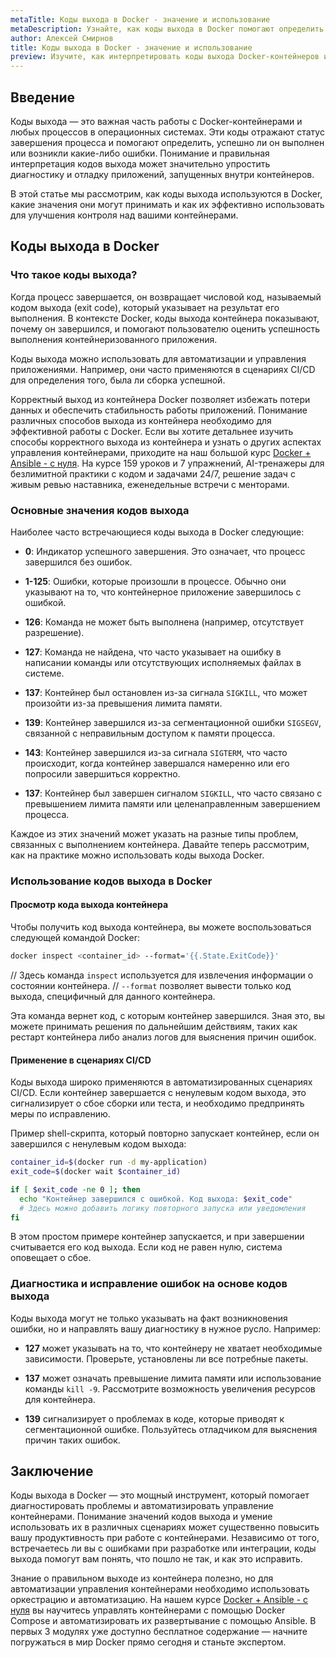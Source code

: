 ```yaml
---
metaTitle: Коды выхода в Docker - значение и использование
metaDescription: Узнайте, как коды выхода в Docker помогают определить статус выполнения контейнеров, изучите значения и их использование для диагностики
author: Алексей Смирнов
title: Коды выхода в Docker - значение и использование
preview: Изучите, как интерпретировать коды выхода Docker-контейнеров и как они помогают в выявлении проблем. Примеры и пояснения помогут глубже понять важность кодов выхода
---
```


## Введение

Коды выхода — это важная часть работы с Docker-контейнерами и любых процессов в операционных системах. Эти коды отражают статус завершения процесса и помогают определить, успешно ли он выполнен или возникли какие-либо ошибки. Понимание и правильная интерпретация кодов выхода может значительно упростить диагностику и отладку приложений, запущенных внутри контейнеров.

В этой статье мы рассмотрим, как коды выхода используются в Docker, какие значения они могут принимать и как их эффективно использовать для улучшения контроля над вашими контейнерами.

## Коды выхода в Docker

### Что такое коды выхода?

Когда процесс завершается, он возвращает числовой код, называемый кодом выхода (exit code), который указывает на результат его выполнения. В контексте Docker, коды выхода контейнера показывают, почему он завершился, и помогают пользователю оценить успешность выполнения контейнеризованного приложения.

Коды выхода можно использовать для автоматизации и управления приложениями. Например, они часто применяются в сценариях CI/CD для определения того, была ли сборка успешной.

Корректный выход из контейнера Docker позволяет избежать потери данных и обеспечить стабильность работы приложений. Понимание различных способов выхода из контейнера необходимо для эффективной работы с Docker. Если вы хотите детальнее изучить способы корректного выхода из контейнера и узнать о других аспектах управления контейнерами, приходите на наш большой курс [Docker + Ansible - с нуля](https://purpleschool.ru/course/docker). На курсе 159 уроков и 7 упражнений, AI-тренажеры для безлимитной практики с кодом и задачами 24/7, решение задач с живым ревью наставника, еженедельные встречи с менторами.

### Основные значения кодов выхода

Наиболее часто встречающиеся коды выхода в Docker следующие:

- **0**: Индикатор успешного завершения. Это означает, что процесс завершился без ошибок.
  
- **1-125**: Ошибки, которые произошли в процессе. Обычно они указывают на то, что контейнерное приложение завершилось с ошибкой.
  
- **126**: Команда не может быть выполнена (например, отсутствует разрешение).
  
- **127**: Команда не найдена, что часто указывает на ошибку в написании команды или отсутствующих исполняемых файлах в системе.
  
- **137**: Контейнер был остановлен из-за сигнала `SIGKILL`, что может произойти из-за превышения лимита памяти.
  
- **139**: Контейнер завершился из-за сегментационной ошибки `SIGSEGV`, связанной с неправильным доступом к памяти процесса.
  
- **143**: Контейнер завершился из-за сигнала `SIGTERM`, что часто происходит, когда контейнер завершался намеренно или его попросили завершиться корректно.
  
- **137**: Контейнер был завершен сигналом `SIGKILL`, что часто связано с превышением лимита памяти или целенаправленным завершением процесса.

Каждое из этих значений может указать на разные типы проблем, связанных с выполнением контейнера. Давайте теперь рассмотрим, как на практике можно использовать коды выхода Docker.

### Использование кодов выхода в Docker

#### Просмотр кода выхода контейнера

Чтобы получить код выхода контейнера, вы можете воспользоваться следующей командой Docker:

```bash
docker inspect <container_id> --format='{{.State.ExitCode}}'
```
 
// Здесь команда `inspect` используется для извлечения информации о состоянии контейнера.
// `--format` позволяет вывести только код выхода, специфичный для данного контейнера.

Эта команда вернет код, с которым контейнер завершился. Зная это, вы можете принимать решения по дальнейшим действиям, таких как рестарт контейнера либо анализ логов для выяснения причин ошибок.

#### Применение в сценариях CI/CD

Коды выхода широко применяются в автоматизированных сценариях CI/CD. Если контейнер завершается с ненулевым кодом выхода, это сигнализирует о сбое сборки или теста, и необходимо предпринять меры по исправлению.

Пример shell-скрипта, который повторно запускает контейнер, если он завершился с ненулевым кодом выхода:

```bash
container_id=$(docker run -d my-application)
exit_code=$(docker wait $container_id)

if [ $exit_code -ne 0 ]; then
  echo "Контейнер завершился с ошибкой. Код выхода: $exit_code"
  # Здесь можно добавить логику повторного запуска или уведомления
fi
```

В этом простом примере контейнер запускается, и при завершении считывается его код выхода. Если код не равен нулю, система оповещает о сбое.

### Диагностика и исправление ошибок на основе кодов выхода

Коды выхода могут не только указывать на факт возникновения ошибки, но и направлять вашу диагностику в нужное русло. Например:

- **127** может указывать на то, что контейнеру не хватает необходимые зависимости. Проверьте, установлены ли все потребные пакеты.
  
- **137** может означать превышение лимита памяти или использование команды `kill -9`. Рассмотрите возможность увеличения ресурсов для контейнера.
  
- **139** сигнализирует о проблемах в коде, которые приводят к сегментационной ошибке. Пользуйтесь отладчиком для выяснения причин таких ошибок.

## Заключение

Коды выхода в Docker — это мощный инструмент, который помогает диагностировать проблемы и автоматизировать управление контейнерами. Понимание значений кодов выхода и умение использовать их в различных сценариях может существенно повысить вашу продуктивность при работе с контейнерами. Независимо от того, встречаетесь ли вы с ошибками при разработке или интеграции, коды выхода помогут вам понять, что пошло не так, и как это исправить.

Знание о правильном выходе из контейнера полезно, но для автоматизации управления контейнерами необходимо использовать оркестрацию и автоматизацию. На нашем курсе [Docker + Ansible - с нуля](https://purpleschool.ru/course/docker) вы научитесь управлять контейнерами с помощью Docker Compose и автоматизировать их развертывание с помощью Ansible. В первых 3 модулях уже доступно бесплатное содержание — начните погружаться в мир Docker прямо сегодня и станьте экспертом.
